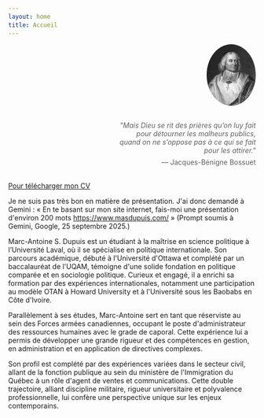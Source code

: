 ```yaml
---
layout: home
title: Accueil
---
```


[//]: # (Citation de Bossuet et son portrait)

<div style="text-align: right; margin-bottom: 2em;">
  <img src="/assets/bossuet_photo.jpg" alt="Photo de Jacques-Bénigne Bossuet" style="width: 100px; border-radius: 50%;">
</div>

<div style="max-width: 60%; margin-left: auto; margin-right: 0; text-align: right;">
  <blockquote style="border: none; padding: 0;">
    <p style="margin-bottom: 0.5em; font-style: italic;">"Mais Dieu se rit des prières qu’on luy fait pour détourner les malheurs publics, quand on ne s’oppose pas à ce qui se fait pour les attirer."</p>
    <footer>— Jacques-Bénigne Bossuet</footer>
  </blockquote>
</div>

<br>

[//]: # (Télécharger CV mis à jour le 25 septembre 2025)

 <a href="assets/CV_Marc_Antoine_Dupuis.pdf" target="_blank" class="btn">
  Pour télécharger mon CV
</a>

[//]: # (Présentation)

Je ne suis pas très bon en matière de présentation. J'ai donc demandé à Gemini : « En te basant sur mon site internet, fais-moi une présentation d'environ 200 mots https://www.masdupuis.com/ » (Prompt soumis à Gemini, Google, 25 septembre 2025.)

Marc-Antoine S. Dupuis est un étudiant à la maîtrise en science politique à l’Université Laval, où il se spécialise en politique internationale. Son parcours académique, débuté à l'Université d'Ottawa et complété par un baccalauréat de l'UQAM, témoigne d'une solide fondation en politique comparée et en sociologie politique. Curieux et engagé, il a enrichi sa formation par des expériences internationales, notamment une participation au modèle OTAN à Howard University et à l'Université sous les Baobabs en Côte d'Ivoire.

Parallèlement à ses études, Marc-Antoine sert en tant que réserviste au sein des Forces armées canadiennes, occupant le poste d'administrateur des ressources humaines avec le grade de caporal. Cette expérience lui a permis de développer une grande rigueur et des compétences en gestion, en administration et en application de directives complexes.

Son profil est complété par des expériences variées dans le secteur civil, allant de la fonction publique au sein du ministère de l'Immigration du Québec à un rôle d'agent de ventes et communications. Cette double trajectoire, alliant discipline militaire, rigueur universitaire et polyvalence professionnelle, lui confère une perspective unique sur les enjeux contemporains.


